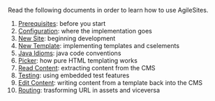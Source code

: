 Read the following documents in order to learn how to use AgileSites.

1. [Prerequisites](tutorial/Prerequisites.md): before you start
1. [Configuration](tutorial/Configuration.md): where the implementation goes
1. [New Site](tutorial/NewSite.md): beginning development
1. [New Template](tutorial/NewTemplate.md): implementing templates and cselements
1. [Java Idioms](tutorial/JavaIdiom.md): java code conventions
1. [Picker](tutorial/Picker.md): how  pure HTML templating works
1. [Read Content](tutorial/ReadContent.md): extracting content from the CMS
1. [Testing](tutorial/Testing.md): using embedded test features
1. [Edit Content](tutorial/EditContent.md): writing content from a template back into the CMS
1. [Routing](tutorial/Routing.md): trasforming URL in assets and viceversa 
